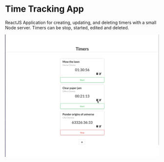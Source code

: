 # Time Tracking App
ReactJS Application for creating, updating, and deleting timers with a small Node server. Timers can be stop, started, edited and deleted.

![Demonstration GIF of Time Tracking App](./time_tracking_app/images/demonstration.gif)

